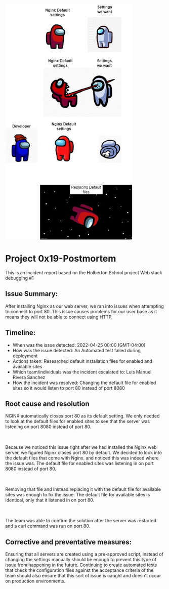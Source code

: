 
![Alt text](../Tryingfunnyforgrades.jpg?raw=true "Funny picture")

# Project 0x19-Postmortem

This is an incident report based on the Holberton School project Web stack debugging #1
## Issue Summary:

After installing Nginx as our web server, we ran into issues when attempting to connect to port 80. This issue causes problems for our user base as it means they will not be able to connect using HTTP.

## Timeline:

* When was the issue detected: 2022-04-25 00:00 (GMT-04:00)
* How was the issue detected: An Automated test failed during deployment
* Actions taken: Researched default installation files for enabled and available sites
* Which team/individuals was the incident escalated to: Luis Manuel Rivera Sanchez
* How the incident was resolved: Changing the default file for enabled sites so it would listen to port 80 instead of port 8080

## Root cause and resolution

NGINX automatically closes port 80 as its default setting. We only needed to look at the default files for enabled sites to see that the server was listening on port 8080 instead of port 80.

<br /> <br />
Because we noticed this issue right after we had installed the Nginx web server, we figured Nginx closes port 80 by default. We decided to look into the default files that come with Nginx. and noticed this was indeed where the issue was. The default file for enabled sites was listening in on port 8080 instead of port 80.

<br /> <br />
Removing that file and instead replacing it with the default file for available sites was enough to fix the issue. The default file for available sites is identical, only that it listened in on port 80.

<br /> <br />
The team was able to confirm the solution after the server was restarted and a curl command was run on port 80.

## Corrective and preventative measures:

Ensuring that all servers are created using a pre-approved script, instead of changing the settings manually should be enough to prevent this type of issue from happening in the future. Continuing to create automated tests that check the configuration files against the acceptance criteria of the team should also ensure that this sort of issue is caught and doesn't occur on production environments.
